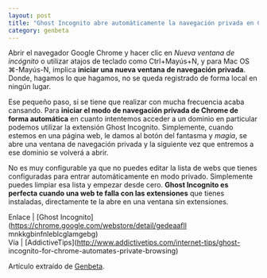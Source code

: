 ```yaml
---
layout: post
title: "Ghost Incognito abre automáticamente la navegación privada en Chrome"
category: genbeta
---
```




Abrir el navegador Google Chrome y hacer clic en _Nueva ventana de incógnito_
o utilizar atajos de teclado como Ctrl+Mayús+N, y para Mac OS ⌘-Mayús-N,
implica **iniciar una nueva ventana de navegación privada**. Donde, hagamos lo
que hagamos, no se queda registrado de forma local en ningún lugar.

Ese pequeño paso, si se tiene que realizar con mucha frecuencia acaba
cansando. Para **iniciar el modo de navegación privada de Chrome de forma
automática** en cuanto intentemos acceder a un dominio en particular podemos
utilizar la extensión Ghost Incognito. Simplemente, cuando estemos en una
página web, le damos al botón del fantasma y _magia_, se abre una ventana de
navegación privada y la siguiente vez que entremos a ese dominio se volverá a
abrir.

No es muy configurable ya que no puedes editar la lista de webs que tienes
configuradas para entrar automáticamente en modo privado. Simplemente puedes
limpiar esa lista y empezar desde cero. **Ghost Incognito es perfecta cuando
una web te falla con las extensiones** que tienes instaladas, directamente te
la abre en una ventana sin extensiones.

Enlace | [Ghost Incognito](https://chrome.google.com/webstore/detail/gedeaafll
mnkkgbinfnleblcglamgebg)  
Vía | [AddictiveTips](http://www.addictivetips.com/internet-tips/ghost-
incognito-for-chrome-automates-private-browsing)

Artículo extraído de [Genbeta](http://www.genbeta.com).